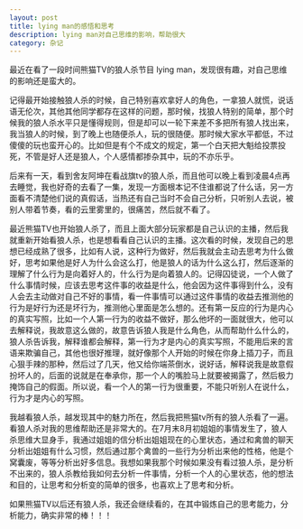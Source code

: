 ```yaml
---
layout: post
title: lying man的感悟和思考
description: lying man对自己思维的影响，帮助很大
category: 杂记
---
```


最近在看了一段时间熊猫TV的狼人杀节目 lying man，发现很有趣，对自己思维的影响还是蛮大的。

记得最开始接触狼人杀的时候，自己特别喜欢拿好人的角色，一拿狼人就慌，说话语无伦次，其他其他同学都存在这样的问题，那时候，找狼人特别的简单，那个时候我的狼人杀水平只是懂得规则，但是却可以一轮下来差不多把所有狼人找出来，我当狼人的时候，到了晚上也随便杀人，玩的很随便。那时候大家水平都低，不过傻傻的玩也蛮开心的。比如但是有个不成文的规定，第一个白天把大魁给投票投死，不管是好人还是狼人，个人感情都掺杂其中，玩的不亦乐乎。

后来有一天，看到舍友阿坤在看战旗tv的狼人杀，而且他可以晚上看到凌晨4点再去睡觉，我也好奇的去看了一集，发现一方面根本记不住谁都说了什么话，另一方面看不清楚他们说的真假话，当热还有自己当时不会自己分析，只听别人去说，被别人带着节奏，看的云里雾里的，很痛苦，然后就不看了。

最近熊猫TV也开始狼人杀了，而且上面大部分玩家都是自己认识的主播，然后我就重新开始看狼人杀，也是想看看自己认识的主播。这次看的时候，发现自己的思想已经成熟了很多，比如有人说，这种行为做好，然后我就会主动去思考为什么做好，思考如果他是好人为什么会这么打，他是狼人的话为什么这么打，然后逐渐的理解了什么行为是向着好人的，什么行为是向着狼人的。记得囚徒说，一个人做了什么事情时候，应该去思考这件事的收益是什么，他会因为这件事得到什么，没有人会去主动做对自己不好的事情，看一件事情可以通过这件事情的收益去推测他的行为是好行为还是坏行为，推测他心里面是怎么想的。还有第一反应的行为是内心的真实写照，比如一个人第一行为的收益不做好，那么他坏的一面就很大，他可以去解释说，我故意这么做的，故意告诉狼人我是什么角色，从而帮助什么什么的，狼人杀告诉我，解释谁都会解释，第一行为才是内心的真实写照，不能用后来的言语来欺骗自己，其他也很好推理，就好像那个人开始的时候在你身上插刀子，而且心狠手辣的那种，然后过了几天，他又给你端茶倒水，说好话，解释说我是故意假扮坏人的，后面的说就是在奉承你，那一个人的嘴脸马上就要被揭露了，然后极力掩饰自己的假面。所以说，看一个人的第一行为很重要，不能只听别人在说什么，行为才是内心的写照。

我越看狼人杀，越发现其中的魅力所在，然后我把熊猫tv所有的狼人杀看了一遍。看狼人杀对我的思维帮助还是非常大的。在7月末8月初姐姐的事情发生了，狼人杀思维大显身手，我通过姐姐的信分析出姐姐现在的心里状态，通过和禽兽的聊天分析出姐姐有什么习惯，然后通过那个禽兽的一些行为分析出来他的性格，他是个窝囊废，等等分析出好多信息。我想如果我那个时候如果没有看过狼人杀，是分析不出来的，狼人杀教给我如何去分析一件事情，分析一个人的心里状态，他的想法和目的，让思考和分析变的简单的很多，也喜欢上了思考和分析。

如果熊猫TV以后还有狼人杀，我还会继续看的，在其中锻炼自己的思考能力，分析能力，确实非常的棒！！！
